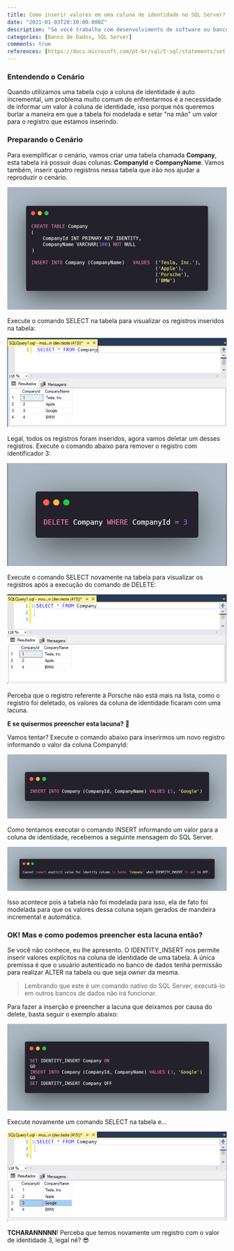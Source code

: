 ```yaml
---
title: Como inserir valores em uma coluna de identidade no SQL Server?
date: "2021-01-03T20:30:00.000Z"
description: "Se você trabalha com desenvolvimento de software ou banco de dados, certamente já precisou, irá precisar ou está precisando incluir um novo registro em uma tabela informando um valor específico para a coluna de identidade. Este post tem como o objetivo explicar como fazer isso de uma maneira muito simples no banco de dados SQL Server."
categories: [Banco de Dados, SQL Server]
comments: true
references: [https://docs.microsoft.com/pt-br/sql/t-sql/statements/set-identity-insert-transact-sql?view=sql-server-ver15]
---
```


### Entendendo o Cenário

Quando utilizamos uma tabela cujo a coluna de identidade é auto incremental, um problema muito comum de enfrentarmos é a necessidade de informar um valor à coluna de identidade, isso porque nós queremos burlar a maneira em que a tabela foi modelada e setar "na mão" um valor para o registro que estamos inserindo.

### Preparando o Cenário

Para exemplificar o cenário, vamos criar uma tabela chamada **Company**, esta tabela irá possuir duas colunas: **CompanyId** e **CompanyName**. Vamos também, inserir quatro registros nessa tabela que irão nos ajudar a reproduzir o cenário. 

![Preencher](./img/imagem-1.png)


Execute o comando SELECT na tabela para visualizar os registros inseridos na tabela:

![Código SQL inserindo quatro registros na tabela Company.](./img/imagem-3.png)


Legal, todos os registros foram inseridos, agora vamos deletar um desses registros. Execute o comando abaixo para remover o registro com identificador 3:

![Preencher](./img/imagem-4.png)

Execute o comando SELECT novamente na tabela para visualizar os registros após a execução do comando de DELETE:

![Preencher](./img/imagem-5.png)

Perceba que o registro referente à Porsche não está mais na lista, como o registro foi deletado, os valores da coluna de identidade ficaram com uma lacuna.

**E se quisermos preencher esta lacuna?** 🤨

Vamos tentar? Execute o comando abaixo para inserirmos um novo registro informando o valor da coluna CompanyId:

![Preencher](./img/imagem-6.png)

Como tentamos executar o comando INSERT informando um valor para a coluna de identidade, recebemos a seguinte mensagem do SQL Server.

![Preencher](./img/imagem-7.png)

Isso acontece pois a tabela não foi modelada para isso, ela de fato foi modelada para que os valores dessa coluna sejam gerados de mandeira incremental e automática.

### OK! Mas e como podemos preencher esta lacuna então?

Se você não conhece, eu lhe apresento. O IDENTITY_INSERT nos permite inserir valores explícitos na coluna de identidade de uma tabela. A única premissa é que o usuário autenticado no banco de dados tenha permissão para realizar ALTER na tabela ou que seja *owner* da mesma.

<blockquote>
Lembrando que este é um comando nativo do SQL Server, executá-lo em outros bancos de dados não irá funcionar.
</blockquote>

Para fazer a inserção e preencher a lacuna que deixamos por causa do delete, basta seguir o exemplo abaixo:

![Preencher](./img/imagem-8.png)


Execute novamente um comando SELECT na tabela e... 

![Preencher](./img/imagem-9.png)

**TCHARANNNNN**! Perceba que temos novamente um registro com o valor de identidade 3, legal né?  😎


